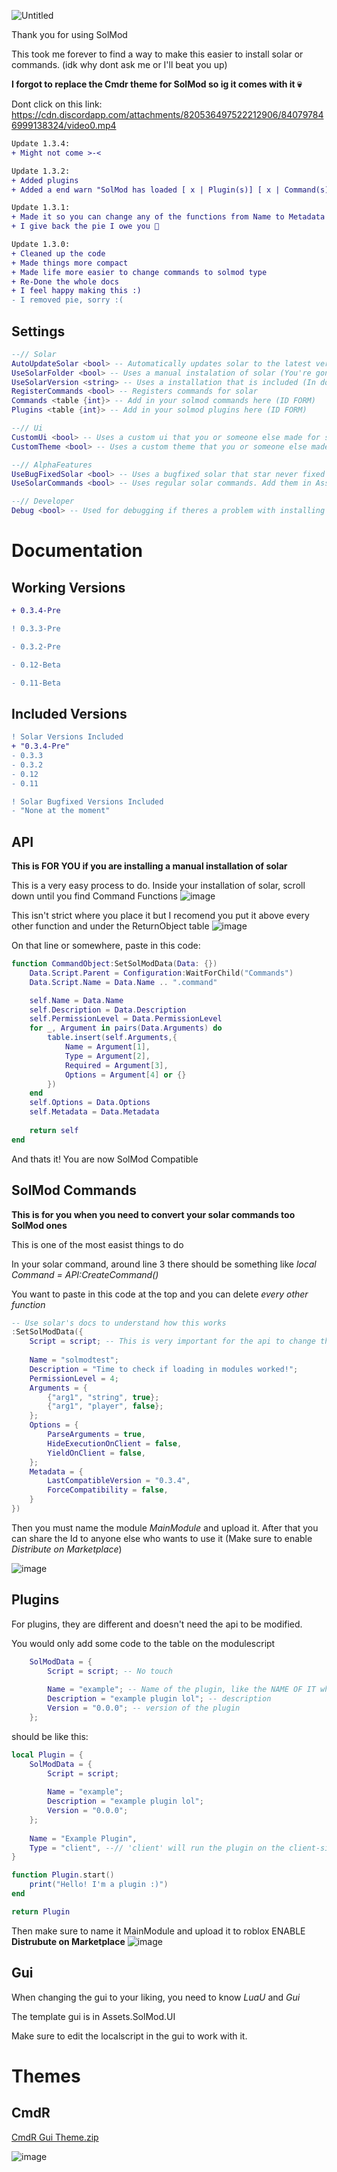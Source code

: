 ![Untitled](https://user-images.githubusercontent.com/96776358/149602887-f75608d9-0e50-4a7d-8f58-c73f4efe69e5.png)

Thank you for using SolMod

This took me forever to find a way to make this easier to install solar or commands. (idk why dont ask me or I'll beat you up)

**I forgot to replace the Cmdr theme for SolMod so ig it comes with it 💀**

Dont click on this link: https://cdn.discordapp.com/attachments/820536497522212906/840797846999138324/video0.mp4

```diff
Update 1.3.4:
+ Might not come >-<

Update 1.3.2:
+ Added plugins
+ Added a end warn "SolMod has loaded [ x | Plugin(s)] [ x | Command(s)]"

Update 1.3.1:
+ Made it so you can change any of the functions from Name to Metadata (Look in docs if you dont understand :/)
+ I give back the pie I owe you 🥧

Update 1.3.0:
+ Cleaned up the code
+ Made things more compact
+ Made life more easier to change commands to solmod type
+ Re-Done the whole docs
+ I feel happy making this :)
- I removed pie, sorry :(
```

## Settings
```lua
--// Solar
AutoUpdateSolar <bool> -- Automatically updates solar to the latest version.
UseSolarFolder <bool> -- Uses a manual instalation of solar (You're gonna need to read the docs, TRUST ME)
UseSolarVersion <string> -- Uses a installation that is included (In docs)
RegisterCommands <bool> -- Registers commands for solar
Commands <table {int}> -- Add in your solmod commands here (ID FORM)
Plugins <table {int}> -- Add in your solmod plugins here (ID FORM)

--// Ui
CustomUi <bool> -- Uses a custom ui that you or someone else made for solar. Ui location is in Assets.SolMod.UI
CustomTheme <bool> -- Uses a custom theme that you or someone else made for solar. Theme location is in Assets.SolMod.UI

--// AlphaFeatures
UseBugFixedSolar <bool> -- Uses a bugfixed solar that star never fixed yet. (None are there yet. You also need to change UseSolarVersion to a type of bugfixed one. Listed in docs)
UseSolarCommands <bool> -- Uses regular solar commands. Add them in Assets.SolMod.SolarCommands

--// Developer
Debug <bool> -- Used for debugging if theres a problem with installing SolMod
```
# Documentation
## Working Versions
```diff
+ 0.3.4-Pre

! 0.3.3-Pre

- 0.3.2-Pre

- 0.12-Beta

- 0.11-Beta
```
## Included Versions
```diff
! Solar Versions Included
+ "0.3.4-Pre"
- 0.3.3
- 0.3.2
- 0.12
- 0.11

! Solar Bugfixed Versions Included
- "None at the moment"
```

## API
**This is FOR YOU if you are installing a manual installation of solar**

This is a very easy process to do. Inside your installation of solar, scroll down until you find Command Functions
![image](https://user-images.githubusercontent.com/96776358/159591281-cd7f9d42-030c-4576-8284-03c46df33ceb.png)

This isn't strict where you place it but I recomend you put it above every other function and under the ReturnObject table
![image](https://user-images.githubusercontent.com/96776358/159591432-d49760a6-002e-40aa-9a37-953cf3b3b3bd.png)

On that line or somewhere, paste in this code:
```lua
function CommandObject:SetSolModData(Data: {})
	Data.Script.Parent = Configuration:WaitForChild("Commands")
	Data.Script.Name = Data.Name .. ".command"

	self.Name = Data.Name
	self.Description = Data.Description
	self.PermissionLevel = Data.PermissionLevel
	for _, Argument in pairs(Data.Arguments) do
		table.insert(self.Arguments,{
			Name = Argument[1],
			Type = Argument[2],
			Required = Argument[3],
			Options = Argument[4] or {}
		})
	end
	self.Options = Data.Options
	self.Metadata = Data.Metadata
	
	return self
end
```
And thats it! You are now SolMod Compatible

## SolMod Commands
**This is for you when you need to convert your solar commands too SolMod ones**

This is one of the most easist things to do

In your solar command, around line 3 there should be something like *local Command = API:CreateCommand()*

You want to paste in this code at the top and you can delete *every other function*
```lua
-- Use solar's docs to understand how this works
:SetSolModData({
	Script = script; -- This is very important for the api to change the properties of the script
	
	Name = "solmodtest";
	Description = "Time to check if loading in modules worked!";
	PermissionLevel = 4;
	Arguments = {
		{"arg1", "string", true};
		{"arg1", "player", false};
	};
	Options = {
		ParseArguments = true,
		HideExecutionOnClient = false,
		YieldOnClient = false,
	};
	Metadata = {
		LastCompatibleVersion = "0.3.4",
		ForceCompatibility = false,
	}
})
```

Then you must name the module *MainModule* and upload it. After that you can share the Id to anyone else who wants to use it (Make sure to enable *Distribute on Marketplace*)

![image](https://user-images.githubusercontent.com/96776358/159768432-1da5cfb1-d14d-4929-b998-bd34e07dfbc2.png)

## Plugins

For plugins, they are different and doesn't need the api to be modified.

You would only add some code to the table on the modulescript

```lua
	SolModData = {
		Script = script; -- No touch
		
		Name = "example"; -- Name of the plugin, like the NAME OF IT which would convert it into that: example.plugin
		Description = "example plugin lol"; -- description
		Version = "0.0.0"; -- version of the plugin
	};
```

should be like this:

```lua
local Plugin = {
	SolModData = {
		Script = script;
		
		Name = "example";
		Description = "example plugin lol";
		Version = "0.0.0";
	};
	
	Name = "Example Plugin",
	Type = "client", --// 'client' will run the plugin on the client-side and 'server' will run the plugin on the server-side
}

function Plugin.start()
	print("Hello! I'm a plugin :)")
end

return Plugin
```

Then make sure to name it MainModule and upload it to roblox ENABLE **Distrubute on Marketplace** ![image](https://user-images.githubusercontent.com/96776358/159768383-4b93172b-2db8-4199-8a24-317b52f8589b.png)

## Gui

When changing the gui to your liking, you need to know *LuaU* and *Gui* 

The template gui is in Assets.SolMod.UI

Make sure to edit the localscript in the gui to work with it.

# Themes

## CmdR

[CmdR Gui Theme.zip](https://github.com/DevelopingBread/SolMod/files/8335043/CmdR.Gui.Theme.zip)

![image](https://user-images.githubusercontent.com/96776358/159754382-da54412c-4e60-4431-a6ad-8b7f92fb904b.png)
